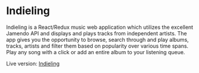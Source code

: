 # Indieling
Indieling is a React/Redux music web application which utilizes the excellent Jamendo API and displays and plays tracks from independent artists. The app gives you the opportunity to browse, search through and play albums, tracks, artists and filter them based on popularity over various time spans. Play any song with a click or add an entire album to your listening queue.

Live version: [Indieling](http://indieling.surge.sh/)
